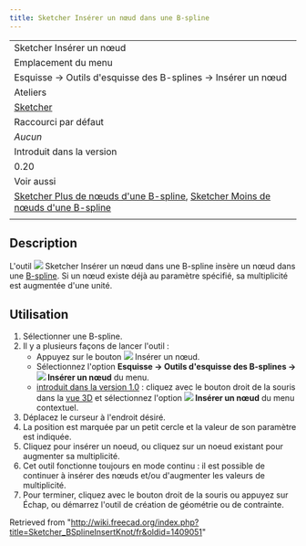 ```yaml
---
title: Sketcher Insérer un nœud dans une B-spline
---
```

|  |
| --- |
| Sketcher Insérer un nœud |
| Emplacement du menu |
| Esquisse → Outils d'esquisse des B-splines → Insérer un nœud |
| Ateliers |
| [Sketcher](/Sketcher_Workbench/fr "Sketcher Workbench/fr") |
| Raccourci par défaut |
| *Aucun* |
| Introduit dans la version |
| 0.20 |
| Voir aussi |
| [Sketcher Plus de nœuds d'une B-spline](/Sketcher_BSplineIncreaseKnotMultiplicity/fr "Sketcher BSplineIncreaseKnotMultiplicity/fr"), [Sketcher Moins de nœuds d'une B-spline](/Sketcher_BSplineDecreaseKnotMultiplicity/fr "Sketcher BSplineDecreaseKnotMultiplicity/fr") |
|  |

## Description

L'outil ![](/images/Sketcher_BSplineInsertKnot.svg) Sketcher Insérer un nœud dans une B-spline insère un nœud dans une [B-spline](/B-Splines/fr "B-Splines/fr"). Si un nœud existe déjà au paramètre spécifié, sa multiplicité est augmentée d'une unité.

## Utilisation

1. Sélectionner une B-spline.
2. Il y a plusieurs façons de lancer l'outil :
   * Appuyez sur le bouton ![](/images/Sketcher_BSplineInsertKnot.svg) Insérer un nœud.
   * Sélectionnez l'option **Esquisse → Outils d'esquisse des B-splines → ![](/images/Sketcher_BSplineInsertKnot.svg) Insérer un nœud** du menu.
   * [introduit dans la version 1.0](/Release_notes_1.0/fr "Release notes 1.0/fr") : cliquez avec le bouton droit de la souris dans la [vue 3D](/3D_view/fr "3D view/fr") et sélectionnez l'option **![](/images/Sketcher_BSplineInsertKnot.svg) Insérer un nœud** du menu contextuel.
3. Déplacez le curseur à l'endroit désiré.
4. La position est marquée par un petit cercle et la valeur de son paramètre est indiquée.
5. Cliquez pour insérer un noeud, ou cliquez sur un noeud existant pour augmenter sa multiplicité.
6. Cet outil fonctionne toujours en mode continu : il est possible de continuer à insérer des nœuds et/ou d'augmenter les valeurs de multiplicité.
7. Pour terminer, cliquez avec le bouton droit de la souris ou appuyez sur Échap, ou démarrez l'outil de création de géométrie ou de contrainte.

Retrieved from "<http://wiki.freecad.org/index.php?title=Sketcher_BSplineInsertKnot/fr&oldid=1409051>"
